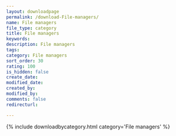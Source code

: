 ```yaml
---
layout: downloadpage
permalink: /download-File-managers/
name: File managers
file_type: category
title: File managers
keywords:
description: File managers
tags:  
category: File managers
sort_order: 30
rating: 100
is_hidden: false
create_date:
modified_date:
created_by:
modified_by:
comments: false
redirecturl:

---
```



 {% include downloadbycategory.html category='File managers' %}
